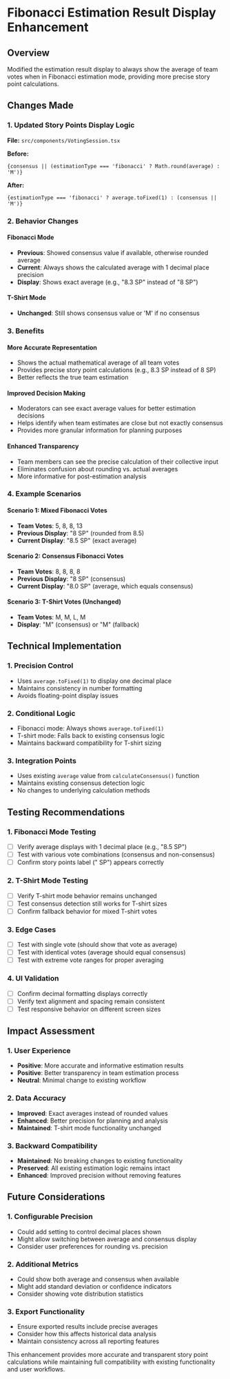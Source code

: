 # Fibonacci Estimation Result Display Enhancement

## Overview
Modified the estimation result display to always show the average of team votes when in Fibonacci estimation mode, providing more precise story point calculations.

## Changes Made

### 1. Updated Story Points Display Logic
**File:** `src/components/VotingSession.tsx`

**Before:**
```tsx
{consensus || (estimationType === 'fibonacci' ? Math.round(average) : 'M')}
```

**After:**
```tsx
{estimationType === 'fibonacci' ? average.toFixed(1) : (consensus || 'M')}
```

### 2. Behavior Changes

#### Fibonacci Mode
- **Previous**: Showed consensus value if available, otherwise rounded average
- **Current**: Always shows the calculated average with 1 decimal place precision
- **Display**: Shows exact average (e.g., "8.3 SP" instead of "8 SP")

#### T-Shirt Mode
- **Unchanged**: Still shows consensus value or 'M' if no consensus

### 3. Benefits

#### More Accurate Representation
- Shows the actual mathematical average of all team votes
- Provides precise story point calculations (e.g., 8.3 SP instead of 8 SP)
- Better reflects the true team estimation

#### Improved Decision Making
- Moderators can see exact average values for better estimation decisions
- Helps identify when team estimates are close but not exactly consensus
- Provides more granular information for planning purposes

#### Enhanced Transparency
- Team members can see the precise calculation of their collective input
- Eliminates confusion about rounding vs. actual averages
- More informative for post-estimation analysis

### 4. Example Scenarios

#### Scenario 1: Mixed Fibonacci Votes
- **Team Votes**: 5, 8, 8, 13
- **Previous Display**: "8 SP" (rounded from 8.5)
- **Current Display**: "8.5 SP" (exact average)

#### Scenario 2: Consensus Fibonacci Votes
- **Team Votes**: 8, 8, 8, 8
- **Previous Display**: "8 SP" (consensus)
- **Current Display**: "8.0 SP" (average, which equals consensus)

#### Scenario 3: T-Shirt Votes (Unchanged)
- **Team Votes**: M, M, L, M
- **Display**: "M" (consensus) or "M" (fallback)

## Technical Implementation

### 1. Precision Control
- Uses `average.toFixed(1)` to display one decimal place
- Maintains consistency in number formatting
- Avoids floating-point display issues

### 2. Conditional Logic
- Fibonacci mode: Always shows `average.toFixed(1)`
- T-shirt mode: Falls back to existing consensus logic
- Maintains backward compatibility for T-shirt sizing

### 3. Integration Points
- Uses existing `average` value from `calculateConsensus()` function
- Maintains existing consensus detection logic
- No changes to underlying calculation methods

## Testing Recommendations

### 1. Fibonacci Mode Testing
- [ ] Verify average displays with 1 decimal place (e.g., "8.5 SP")
- [ ] Test with various vote combinations (consensus and non-consensus)
- [ ] Confirm story points label (" SP") appears correctly

### 2. T-Shirt Mode Testing
- [ ] Verify T-shirt mode behavior remains unchanged
- [ ] Test consensus detection still works for T-shirt sizes
- [ ] Confirm fallback behavior for mixed T-shirt votes

### 3. Edge Cases
- [ ] Test with single vote (should show that vote as average)
- [ ] Test with identical votes (average should equal consensus)
- [ ] Test with extreme vote ranges for proper averaging

### 4. UI Validation
- [ ] Confirm decimal formatting displays correctly
- [ ] Verify text alignment and spacing remain consistent
- [ ] Test responsive behavior on different screen sizes

## Impact Assessment

### 1. User Experience
- **Positive**: More accurate and informative estimation results
- **Positive**: Better transparency in team estimation process
- **Neutral**: Minimal change to existing workflow

### 2. Data Accuracy
- **Improved**: Exact averages instead of rounded values
- **Enhanced**: Better precision for planning and analysis
- **Maintained**: T-shirt mode functionality unchanged

### 3. Backward Compatibility
- **Maintained**: No breaking changes to existing functionality
- **Preserved**: All existing estimation logic remains intact
- **Enhanced**: Improved precision without removing features

## Future Considerations

### 1. Configurable Precision
- Could add setting to control decimal places shown
- Might allow switching between average and consensus display
- Consider user preferences for rounding vs. precision

### 2. Additional Metrics
- Could show both average and consensus when available
- Might add standard deviation or confidence indicators
- Consider showing vote distribution statistics

### 3. Export Functionality
- Ensure exported results include precise averages
- Consider how this affects historical data analysis
- Maintain consistency across all reporting features

This enhancement provides more accurate and transparent story point calculations while maintaining full compatibility with existing functionality and user workflows.
